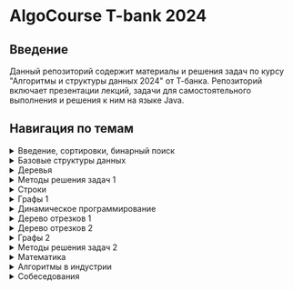 # AlgoCourse T-bank 2024

## Введение
Данный репозиторий содержит материалы и решения задач по курсу "Алгоритмы и структуры данных 2024" от Т-банка. Репозиторий включает презентации лекций, задачи для самостоятельного выполнения и решения к ним на языке Java. 

## Навигация по темам
<details>
  <summary>Введение, сортировки, бинарный поиск</summary>
  <ul>
    <li><a href="./Presentations/1%20Введение%2C%20сортировки%2C%20бинарный%20поиск.pdf">Презентация</a></li>
    <li><a href="./homework/hw1/tasks.md">Задачи для самостоятельного решения</a></li>
  </ul>
</details>

<details>
  <summary>Базовые структуры данных</summary>
  <ul>
    <li><a href="./Presentations/2%20Базовые%20структуры%20данных(Stack%2CDeck%2CDeque).pdf">Презентация</a></li>
    <li><a href="./homework/hw2/tasks.md">Задачи для самостоятельного решения</a></li>
  </ul>
</details>

<details>
  <summary>Деревья</summary>
  <ul>
    <li><a href="./Presentations/3%20Деревья(BST%2CAVL%2Ctreap).pdf">Презентация</a></li>
    <li><a href="./homework/hw3/tasks.md">Задачи для самостоятельного решения</a></li>
  </ul>
</details>

<details>
  <summary>Методы решения задач 1</summary>
  <ul>
    <li><a href="./Presentations/4%20Методы%20решения%20задач%201(Scanline).pdf">Презентация</a></li>
    <li><a href="./homework/hw4/tasks.md">Задачи для самостоятельного решения</a></li>
  </ul>
</details>

<details>
  <summary>Строки</summary>
  <ul>
    <li><a href="./Presentations/5%20Строки(KMP%2CHash%2CZ-func).pdf">Презентация</a></li>
    <li><a href="./homework/hw5/tasks.md">Задачи для самостоятельного решения</a></li>
  </ul>
</details>

<details>
  <summary>Графы 1</summary>
  <ul>
    <li><a href="./Presentations/6%20Графы%201(DFS%2CBFS%2Ctop-sort).pdf">Презентация</a></li>
    <li><a href="./homework/hw6/tasks.md">Задачи для самостоятельного решения</a></li>
  </ul>
</details>

<details>
  <summary>Динамическое программирование</summary>
  <ul>
    <li><a href="./Presentations/7%20Динамическое%20программирование.pdf">Презентация</a></li>
    <li><a href="./homework/hw7/tasks.md">Задачи для самостоятельного решения</a></li>
  </ul>
</details>

<details>
  <summary>Дерево отрезков 1</summary>
  <ul>
    <li><a href="./Presentations/8%20Дерево%20отрезков%201.pdf">Презентация</a></li>
    <li><a href="./homework/hw8/tasks.md">Задачи для самостоятельного решения</a></li>
  </ul>
</details>

<details>
  <summary>Дерево отрезков 2</summary>
  <ul>
    <li><a href="./Presentations/9%20Дерево%20отрезков%202(lazy%20propagation).pdf">Презентация</a></li>
    <li><a href="./homework/hw9/tasks.md">Задачи для самостоятельного решения</a></li>
  </ul>
</details>

<details>
  <summary>Графы 2</summary>
  <ul>
    <li><a href="./Presentations/10%20Графы%202(Dijkstra%2CBSU).pdf">Презентация</a></li>
    <li><a href="./homework/hw10/tasks.md">Задачи для самостоятельного решения</a></li>
  </ul>
</details>

<details>
  <summary>Методы решения задач 2</summary>
  <ul>
    <li><a href="./Presentations/11%20Методы%20решения%20задач%202(bruteforseTesting%2CbinaryLifting).pdf">Презентация</a></li>
    <li><a href="./homework/hw11/tasks.md">Задачи для самостоятельного решения</a></li>
  </ul>
</details>

<details>
  <summary>Математика</summary>
  <ul>
    <li><a href="./Presentations/12%20Математика(NOK%2CNOD%2CРешето%20Эратосфена).pdf">Презентация</a></li>
    <li><a href="./homework/hw12/tasks.md">Задачи для самостоятельного решения</a></li>
  </ul>
</details>

<details>
  <summary>Алгоритмы в индустрии</summary>
  <ul>
    <li><a href="./Presentations/13%20Алгоритмы%20в%20индустрии.pdf">Презентация</a></li>
  </ul>
</details>

<details>
  <summary>Собеседования</summary>
  <ul>
    <li><a href="./Presentations/14%20Собеседования.pdf">Презентация</a></li>
  </ul>
</details>
